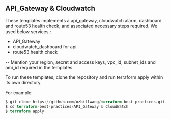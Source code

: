  ## API_Gateway & Cloudwatch

These templates implements a api_gateway, cloudwatch alarm, dashboard and route53 health check, and associated necessary steps required. We used below services :

- API_Gateway
- cloudwatch_dashboard for api
- route53 health check

-- Mention your region, secret and access keys, vpc_id, subnet_ids and ami_id required in the templates.

To run these templates, clone the repository and run terraform apply within its own directory.

For example:

```tf
$ git clone https://github.com/ozbillwang/terraform-best-practices.git
$ cd terraform-best-practices/API_Gateway & CloudWatch
$ terraform apply
```
